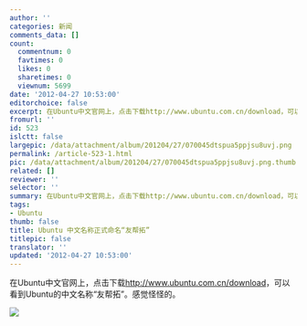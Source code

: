 ```yaml
---
author: ''
categories: 新闻
comments_data: []
count:
  commentnum: 0
  favtimes: 0
  likes: 0
  sharetimes: 0
  viewnum: 5699
date: '2012-04-27 10:53:00'
editorchoice: false
excerpt: 在Ubuntu中文官网上，点击下载http://www.ubuntu.com.cn/download，可以看到Ubuntu的中文名称友帮拓。感觉怪怪的。
fromurl: ''
id: 523
islctt: false
largepic: /data/attachment/album/201204/27/070045dtspua5ppjsu8uvj.png
permalink: /article-523-1.html
pic: /data/attachment/album/201204/27/070045dtspua5ppjsu8uvj.png.thumb.jpg
related: []
reviewer: ''
selector: ''
summary: 在Ubuntu中文官网上，点击下载http://www.ubuntu.com.cn/download，可以看到Ubuntu的中文名称友帮拓。感觉怪怪的。
tags:
- Ubuntu
thumb: false
title: Ubuntu 中文名称正式命名“友帮拓”
titlepic: false
translator: ''
updated: '2012-04-27 10:53:00'
---
```


在Ubuntu中文官网上，点击下载<http://www.ubuntu.com.cn/download>，可以看到Ubuntu的中文名称“友帮拓”。感觉怪怪的。


![](/data/attachment/album/201204/27/070045dtspua5ppjsu8uvj.png)